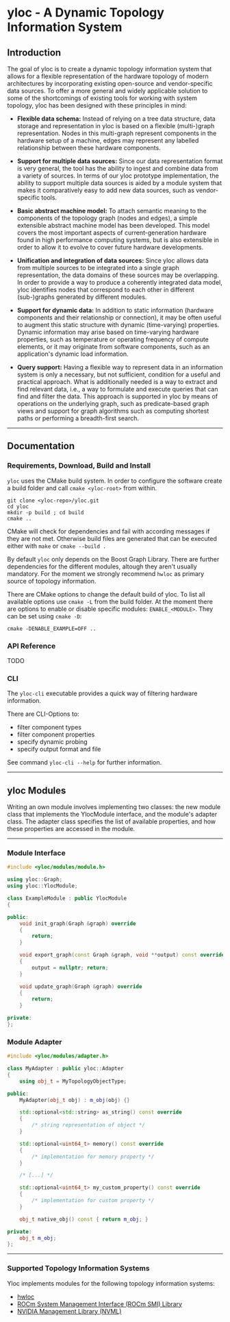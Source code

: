 # yloc - A Dynamic Topology Information System

## Introduction

The goal of yloc is to create a dynamic topology information
system that allows for a flexible representation of the hardware
topology of modern architectures by incorporating existing open-source
and vendor-specific data sources. To offer a more general and
widely applicable solution to some of the shortcomings of
existing tools for working with system topology, yloc has
been designed with these principles in mind:

* **Flexible data schema:** Instead of relying on a tree data
  structure, data storage and representation in yloc is based on a
  flexible (multi-)graph representation. Nodes in this multi-graph
  represent components in the hardware setup of a machine, edges may
  represent any labelled relationship between these hardware
  components.


* **Support for multiple data sources:** Since our data
  representation format is very general, the tool has the ability to
  ingest and combine data from a variety of sources. In terms of our
  yloc prototype implementation, the ability to support multiple data
  sources is aided by a module system that makes it comparatively easy
  to add new data sources, such as vendor-specific tools.


* **Basic abstract machine model:** To attach semantic
  meaning to the components of the topology graph (nodes and edges), a
  simple extensible abstract machine model has been developed. This
  model covers the most important aspects of current-generation
  hardware found in high performance computing systems, but is also
  extensible in order to allow it to evolve to cover future hardware
  developments.


* **Unification and integration of data sources:** Since yloc
  allows data from multiple sources to be integrated into a single
  graph representation, the data domains of these sources may be
  overlapping. In order to provide a way to produce a coherently
  integrated data model, yloc identifies nodes that correspond to each
  other in different (sub-)graphs generated by different modules.

* **Support for dynamic data:** In addition to static
  information (hardware components and their relationship or
  connection), it may be often useful to augment this static structure
  with dynamic (time-varying) properties. Dynamic information may
  arise based on time-varying hardware properties, such as temperature
  or operating frequency of compute elements, or it may originate from
  software components, such as an application's dynamic load
  information.

* **Query support:** Having a flexible way to represent data
  in an information system is only a necessary, but not sufficient,
  condition for a useful and practical approach. What is additionally
  needed is a way to extract and find relevant data, i.e., a way to
  formulate and execute queries that can find and filter the
  data. This approach is supported in yloc by means of operations on
  the underlying graph, such as predicate-based graph views and support
  for graph algorithms such as computing shortest paths or performing
  a breadth-first search.

---

## Documentation

### Requirements, Download, Build and Install

`yloc` uses the CMake build system.
In order to configure the software create a build folder and call `cmake <yloc-root>`  from within.

```
git clone <yloc-repo>/yloc.git
cd yloc
mkdir -p build ; cd build
cmake ..
```

CMake will check for dependencies and fail with according messages if they are not met.
Otherwise build files are generated that can be executed either with `make` or `cmake --build .`

By default `yloc` only depends on the Boost Graph Library.
There are further dependencies for the different modules, altough they aren't usually mandatory.
For the moment we strongly recommend `hwloc` as primary source of topology information.

There are CMake options to change the default build of yloc.
To list all available options use `cmake -L` from the build folder.
At the moment there are options to enable or disable specific modules: `ENABLE_<MODULE>`.
They can be set using `cmake -D`:

```
cmake -DENABLE_EXAMPLE=OFF ..
```

### API Reference

TODO

### CLI

The `yloc-cli` executable provides a quick way of filtering hardware information. 

There are CLI-Options to:
* filter component types
* filter component properties
* specify dynamic probing
* specify output format and file

See command `yloc-cli --help` for further information.

---

## yloc Modules

Writing an own module involves implementing two classes: the new module class that implements the YlocModule interface, and the module's adapter class.
The adapter class specifies the list of available properties, and how these properties are accessed in the module.

---

### Module Interface

```CPP
#include <yloc/modules/module.h>

using yloc::Graph;
using yloc::YlocModule;

class ExampleModule : public YlocModule
{

public:
    void init_graph(Graph &graph) override
    {
        return;
    }

    void export_graph(const Graph &graph, void **output) const override
    {
        output = nullptr; return;
    }

    void update_graph(Graph &graph) override
    {
        return;
    }

private:
};

```

### Module Adapter

```CPP
#include <yloc/modules/adapter.h>

class MyAdapter : public yloc::Adapter
{
    using obj_t = MyTopologyObjectType;

public:
    MyAdapter(obj_t obj) : m_obj(obj) {}

    std::optional<std::string> as_string() const override
    {
        /* string representation of object */
    }

    std::optional<uint64_t> memory() const override
    {
        /* implementation for memory property */
    }

    /* [...] */

    std::optional<uint64_t> my_custom_property() const override
    {
        /* implementation for custom property */
    }

    obj_t native_obj() const { return m_obj; }

private:
    obj_t m_obj;
};
```

---

### Supported Topology Information Systems

Yloc implements modules for the following topology information systems:

- [hwloc](https://www.open-mpi.org/projects/hwloc/)
- [ROCm System Management Interface (ROCm SMI) Library](https://github.com/RadeonOpenCompute/rocm_smi_lib)
- [NVIDIA Management Library (NVML)](https://developer.nvidia.com/nvidia-management-library-nvml)


<!--
### Tested Architectures

TODO:
  - tested on ?

---

## Funding

TODO?

-->
